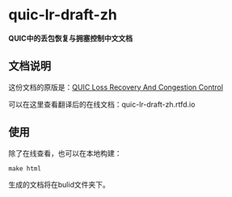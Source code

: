 # quic-lr-draft-zh
**QUIC中的丢包恢复与拥塞控制中文文档**


## 文档说明
这份文档的原版是：[QUIC Loss Recovery And Congestion Control](https://tools.ietf.org/html/draft-tsvwg-quic-loss-recovery)

可以在这里查看翻译后的在线文档：quic-lr-draft-zh.rtfd.io

## 使用
除了在线查看，也可以在本地构建：

```
make html
```

生成的文档将在bulid文件夹下。